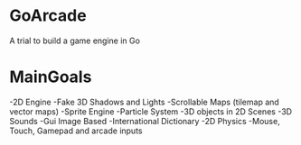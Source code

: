 # GoArcade
A trial to build a game engine in Go
# MainGoals
-2D Engine
-Fake 3D Shadows and Lights
-Scrollable Maps (tilemap and vector maps)
-Sprite Engine
-Particle System
-3D objects in 2D Scenes
-3D Sounds
-Gui Image Based
-International Dictionary 
-2D Physics
-Mouse, Touch, Gamepad and arcade inputs
